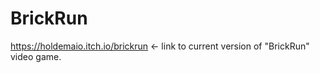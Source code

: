 # BrickRun

https://holdemaio.itch.io/brickrun <- link to current version of "BrickRun" video game.
